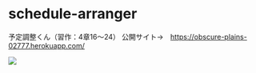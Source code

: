 # schedule-arranger

予定調整くん（習作：4章16〜24）
公開サイト→　https://obscure-plains-02777.herokuapp.com/

<img src="https://pds.exblog.jp/pds/1/202103/07/32/b0349332_19203087.png">

